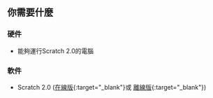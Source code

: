 ## 你需要什麼

### 硬件

+ 能夠運行Scratch 2.0的電腦

### 軟件

+ Scratch 2.0 ([在線版](https://scratch.mit.edu/projects/editor/){:target="_blank"}或 [離線版](https://scratch.mit.edu/scratch2download/){:target="_blank"})